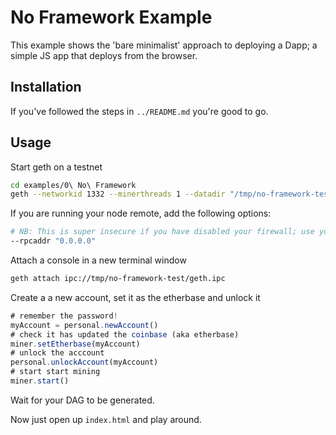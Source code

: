 # No Framework Example

This example shows the 'bare minimalist' approach to deploying a Dapp; a simple JS app that deploys from the browser.

## Installation

If you've followed the steps in `../README.md` you're good to go.

## Usage

Start geth on a testnet

```bash
cd examples/0\ No\ Framework
geth --networkid 1332 --minerthreads 1 --datadir "/tmp/no-framework-test" --genesis test-genesis.json --rpc --rpccorsdomain '*'
```

If you are running your node remote, add the following options:

```bash
# NB: This is super insecure if you have disabled your firewall; use your actual IP
--rpcaddr "0.0.0.0"
```

Attach a console in a new terminal window

```bash
geth attach ipc://tmp/no-framework-test/geth.ipc
```

Create a a new account, set it as the etherbase and unlock it

```javascript
# remember the password!
myAccount = personal.newAccount()
# check it has updated the coinbase (aka etherbase)
miner.setEtherbase(myAccount)
# unlock the acccount
personal.unlockAccount(myAccount)
# start start mining
miner.start()
```

Wait for your DAG to be generated.

Now just open up `index.html` and play around.
